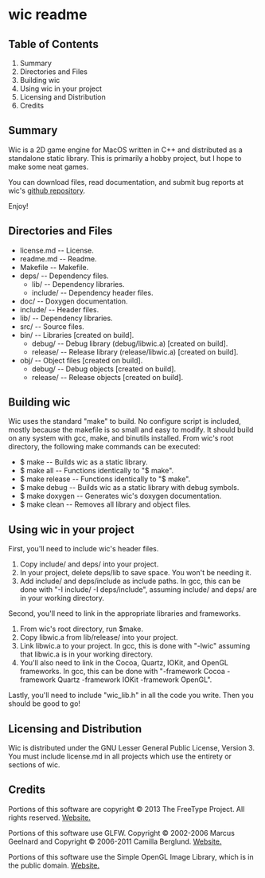 wic readme
===========
Table of Contents
----------------- 

1. Summary
2. Directories and Files
3. Building wic
4. Using wic in your project
5. Licensing and Distribution
6. Credits

Summary
-------
Wic is a 2D game engine for MacOS written in C++ and distributed as a standalone static library. This is primarily a hobby project, but I hope to make some neat games. 

You can download files, read documentation, and submit bug reports at wic's [github repository](https://github.com/wolearyc/wic). 

Enjoy!

Directories and Files
---------------------

* license.md -- License. 
* readme.md -- Readme. 
* Makefile -- Makefile. 
* deps/ -- Dependency files.
    * lib/ -- Dependency libraries.
	* include/ -- Dependency header files.
* doc/ -- Doxygen documentation.
* include/ -- Header files.
* lib/ -- Dependency libraries.
* src/ -- Source files.
* bin/ -- Libraries [created on build].
    * debug/ -- Debug library (debug/libwic.a) [created on build].
    * release/ -- Release library (release/libwic.a) [created on build].
* obj/ -- Object files [created on build].
    * debug/ -- Debug objects [created on build].
    * release/ -- Release objects [created on build].
	
Building wic
-------------
Wic uses the standard "make" to build. No configure script is included, mostly because the makefile is so small and easy to modify. It should build on any system with gcc, make, and binutils installed. 
From wic's root directory, the following make commands can be executed:

* $ make -- Builds wic as a static library.
* $ make all -- Functions identically to "$ make".
* $ make release -- Functions identically to "$ make".
* $ make debug -- Builds wic as a static library with debug symbols.
* $ make doxygen -- Generates wic's doxygen documentation.
* $ make clean -- Removes all library and object files.

Using wic in your project
--------------------------
First, you'll need to include wic's header files.

1. Copy include/ and deps/ into your project.
2. In your project, delete deps/lib to save space. You won't be needing it.
3. Add include/ and deps/include as include paths. In gcc, this can be done with "-I include/ -I deps/include", assuming include/ and deps/ are in your working directory.

Second, you'll need to link in the appropriate libraries and frameworks.

1. From wic's root directory, run $make.
2. Copy libwic.a from lib/release/ into your project. 
3. Link libwic.a to your project. In gcc, this is done with "-lwic" assuming that libwic.a is in your working directory.
4. You'll also need to link in the Cocoa, Quartz, IOKit, and OpenGL frameworks. In gcc, this can be done with "-framework Cocoa -framework Quartz -framework IOKit -framework OpenGL".

Lastly, you'll need to include "wic_lib.h" in all the code you write. Then you should be good to go!

Licensing and Distribution
--------------------------
Wic is distributed under the GNU Lesser General Public License, Version 3. You must include license.md in all projects which use the entirety or sections of wic.

Credits
-------
Portions of this software are copyright © 2013 The FreeType Project.  All rights reserved. [Website.](http://www.freetype.org/)

Portions of this software use GLFW. Copyright © 2002-2006 Marcus Geelnard and Copyright © 2006-2011 Camilla Berglund. [Website.](http://www.glfw.org/index.html)

Portions of this software use the Simple OpenGL Image Library, which is in the public domain. [Website.](http://www.lonesock.net/soil.html)

